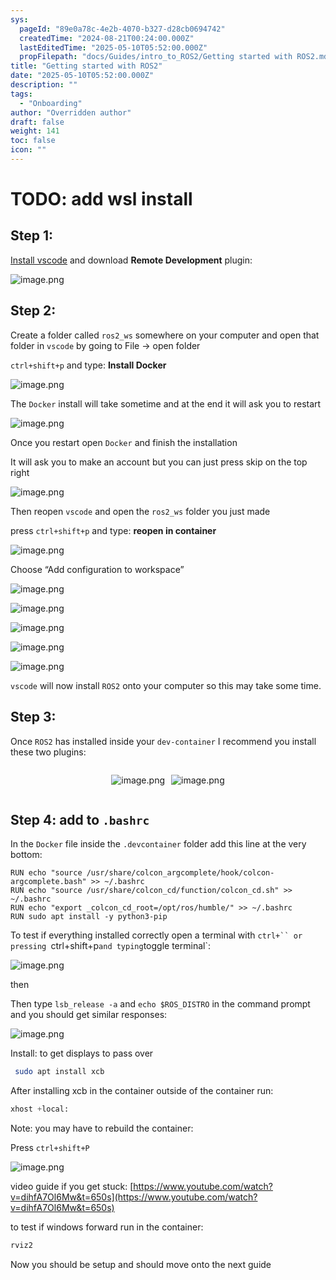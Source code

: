 ```yaml
---
sys:
  pageId: "89e0a78c-4e2b-4070-b327-d28cb0694742"
  createdTime: "2024-08-21T00:24:00.000Z"
  lastEditedTime: "2025-05-10T05:52:00.000Z"
  propFilepath: "docs/Guides/intro_to_ROS2/Getting started with ROS2.md"
title: "Getting started with ROS2"
date: "2025-05-10T05:52:00.000Z"
description: ""
tags:
  - "Onboarding"
author: "Overridden author"
draft: false
weight: 141
toc: false
icon: ""
---
```


# TODO: add wsl install

## Step 1:

[Install vscode](https://code.visualstudio.com/download) and download **Remote Development** plugin:

![image.png](https://prod-files-secure.s3.us-west-2.amazonaws.com/d518164a-d88e-44d1-a4ee-3adb3bd8bce0/efb52993-1881-4a40-b95e-6f020334f022/image.png?X-Amz-Algorithm=AWS4-HMAC-SHA256&X-Amz-Content-Sha256=UNSIGNED-PAYLOAD&X-Amz-Credential=ASIAZI2LB466ROKN4CQF%2F20250720%2Fus-west-2%2Fs3%2Faws4_request&X-Amz-Date=20250720T220831Z&X-Amz-Expires=3600&X-Amz-Security-Token=IQoJb3JpZ2luX2VjEKv%2F%2F%2F%2F%2F%2F%2F%2F%2F%2FwEaCXVzLXdlc3QtMiJHMEUCIQCi2jbOQDk2ClAQRifZBAUlBB0vvvJwWoUxxRgbxRk%2F%2BgIgC1IriuL1vfEXhhN%2B23JcdKewElcNdFWX5Jkijm%2BQ1SYqiAQIxP%2F%2F%2F%2F%2F%2F%2F%2F%2F%2FARAAGgw2Mzc0MjMxODM4MDUiDEADtiZSC8Zn1IBTySrcAxd8rFICM2Y2twlklI87OzbGvnNxkJ5d9gakQHkE6rLWB19kfYvFVeuJnvmt9Eylc%2BhO2c6ys4rN0UKp4gUsc50qIudYGxtglycMzo5jRplWVIghk%2FgWN0eyNqZtEFL5w7NsmE1NpFmBZaVd%2BYrlLUoYKyrFFEVYgv8pjyTdWjuzV%2F3cXnykJ4M93dcbv7UgQfNxXdL4D3ff3IzzNyVDaMVgDMbhL3zQIuTCSc%2BGCnxZQZ7YUGfFSvJnhzuKXkuVh%2F%2BbU%2BFwK2zGowoTaNP9IWghlaZzJfnG21vfH%2Bj5D10C4ZUGxS4tshH6VwN%2B%2FyTy6KZeghwZAJB9Kqd9DpOFpMIGq01qN2b3pEMV7A927pOBTUVNA8J%2BuPd5qEPkDlcrnxqhQLBj8tkCyfEjTyFwMrXpBvM53Ra6wb6W9vKvCsjvkNIi%2FqSY3ATWOG4DtBKsjvUqX%2F8UK0SpOa%2FDYqcoi3fJZ%2BX8XaDU1UsdfFMbdLzM90Mr7bNQOZqEJu8ao2SZe9E85UiaSQCJEe6NPdG2jJCtXyWyliSEm8q6OKnkD72izh4%2FL4sKksY%2BeJM4gWavZd96gJ%2FwrFrDU1HA1W0w67cDvPQvMzJtSlYcBG%2BwcYtiKLDNy4OAeCevebIiMJbz9MMGOqUByLfOIn5YAUrwljTVg9B8YO9i3M5rOxFQbE8UD5nrSFDuWqs73Q%2FUbfLqeGz35MhJy%2Fg0bl4ivcq%2FwUBgc2ymCjClTVRnYq0P%2FujCscbdryTucQgvQ7%2BhM%2Bk5Wd0WvBzRitFmZOsGjC2px37bnb0LI3qTyN7j12VUshuSR97OIo5XSwUJzwPaVFWJHssDvIZKtJU0nwdRMpM52KeCN%2FobYHkRVKSc&X-Amz-Signature=fd63e71b09b30afde6321c63563592874353e9e13cfcb25002a9248828f24ae5&X-Amz-SignedHeaders=host&x-amz-checksum-mode=ENABLED&x-id=GetObject)

## Step 2:

Create a folder called `ros2_ws` somewhere on your computer and open that folder in `vscode` by going to File → open folder 

`ctrl+shift+p` and type: **Install Docker**

![image.png](https://prod-files-secure.s3.us-west-2.amazonaws.com/d518164a-d88e-44d1-a4ee-3adb3bd8bce0/2269dc0e-1cd5-47ff-bceb-c04ad9b2eab0/image.png?X-Amz-Algorithm=AWS4-HMAC-SHA256&X-Amz-Content-Sha256=UNSIGNED-PAYLOAD&X-Amz-Credential=ASIAZI2LB466ROKN4CQF%2F20250720%2Fus-west-2%2Fs3%2Faws4_request&X-Amz-Date=20250720T220831Z&X-Amz-Expires=3600&X-Amz-Security-Token=IQoJb3JpZ2luX2VjEKv%2F%2F%2F%2F%2F%2F%2F%2F%2F%2FwEaCXVzLXdlc3QtMiJHMEUCIQCi2jbOQDk2ClAQRifZBAUlBB0vvvJwWoUxxRgbxRk%2F%2BgIgC1IriuL1vfEXhhN%2B23JcdKewElcNdFWX5Jkijm%2BQ1SYqiAQIxP%2F%2F%2F%2F%2F%2F%2F%2F%2F%2FARAAGgw2Mzc0MjMxODM4MDUiDEADtiZSC8Zn1IBTySrcAxd8rFICM2Y2twlklI87OzbGvnNxkJ5d9gakQHkE6rLWB19kfYvFVeuJnvmt9Eylc%2BhO2c6ys4rN0UKp4gUsc50qIudYGxtglycMzo5jRplWVIghk%2FgWN0eyNqZtEFL5w7NsmE1NpFmBZaVd%2BYrlLUoYKyrFFEVYgv8pjyTdWjuzV%2F3cXnykJ4M93dcbv7UgQfNxXdL4D3ff3IzzNyVDaMVgDMbhL3zQIuTCSc%2BGCnxZQZ7YUGfFSvJnhzuKXkuVh%2F%2BbU%2BFwK2zGowoTaNP9IWghlaZzJfnG21vfH%2Bj5D10C4ZUGxS4tshH6VwN%2B%2FyTy6KZeghwZAJB9Kqd9DpOFpMIGq01qN2b3pEMV7A927pOBTUVNA8J%2BuPd5qEPkDlcrnxqhQLBj8tkCyfEjTyFwMrXpBvM53Ra6wb6W9vKvCsjvkNIi%2FqSY3ATWOG4DtBKsjvUqX%2F8UK0SpOa%2FDYqcoi3fJZ%2BX8XaDU1UsdfFMbdLzM90Mr7bNQOZqEJu8ao2SZe9E85UiaSQCJEe6NPdG2jJCtXyWyliSEm8q6OKnkD72izh4%2FL4sKksY%2BeJM4gWavZd96gJ%2FwrFrDU1HA1W0w67cDvPQvMzJtSlYcBG%2BwcYtiKLDNy4OAeCevebIiMJbz9MMGOqUByLfOIn5YAUrwljTVg9B8YO9i3M5rOxFQbE8UD5nrSFDuWqs73Q%2FUbfLqeGz35MhJy%2Fg0bl4ivcq%2FwUBgc2ymCjClTVRnYq0P%2FujCscbdryTucQgvQ7%2BhM%2Bk5Wd0WvBzRitFmZOsGjC2px37bnb0LI3qTyN7j12VUshuSR97OIo5XSwUJzwPaVFWJHssDvIZKtJU0nwdRMpM52KeCN%2FobYHkRVKSc&X-Amz-Signature=9c2156ae219a2fa16d9d558598d3ccaa9c4e2553087cf96609fc4499fe1c5656&X-Amz-SignedHeaders=host&x-amz-checksum-mode=ENABLED&x-id=GetObject)

The `Docker` install will take sometime and at the end it will ask you to restart

![image.png](https://prod-files-secure.s3.us-west-2.amazonaws.com/d518164a-d88e-44d1-a4ee-3adb3bd8bce0/ed233f78-be33-4b1f-b89c-9c346c0e961e/image.png?X-Amz-Algorithm=AWS4-HMAC-SHA256&X-Amz-Content-Sha256=UNSIGNED-PAYLOAD&X-Amz-Credential=ASIAZI2LB466ROKN4CQF%2F20250720%2Fus-west-2%2Fs3%2Faws4_request&X-Amz-Date=20250720T220831Z&X-Amz-Expires=3600&X-Amz-Security-Token=IQoJb3JpZ2luX2VjEKv%2F%2F%2F%2F%2F%2F%2F%2F%2F%2FwEaCXVzLXdlc3QtMiJHMEUCIQCi2jbOQDk2ClAQRifZBAUlBB0vvvJwWoUxxRgbxRk%2F%2BgIgC1IriuL1vfEXhhN%2B23JcdKewElcNdFWX5Jkijm%2BQ1SYqiAQIxP%2F%2F%2F%2F%2F%2F%2F%2F%2F%2FARAAGgw2Mzc0MjMxODM4MDUiDEADtiZSC8Zn1IBTySrcAxd8rFICM2Y2twlklI87OzbGvnNxkJ5d9gakQHkE6rLWB19kfYvFVeuJnvmt9Eylc%2BhO2c6ys4rN0UKp4gUsc50qIudYGxtglycMzo5jRplWVIghk%2FgWN0eyNqZtEFL5w7NsmE1NpFmBZaVd%2BYrlLUoYKyrFFEVYgv8pjyTdWjuzV%2F3cXnykJ4M93dcbv7UgQfNxXdL4D3ff3IzzNyVDaMVgDMbhL3zQIuTCSc%2BGCnxZQZ7YUGfFSvJnhzuKXkuVh%2F%2BbU%2BFwK2zGowoTaNP9IWghlaZzJfnG21vfH%2Bj5D10C4ZUGxS4tshH6VwN%2B%2FyTy6KZeghwZAJB9Kqd9DpOFpMIGq01qN2b3pEMV7A927pOBTUVNA8J%2BuPd5qEPkDlcrnxqhQLBj8tkCyfEjTyFwMrXpBvM53Ra6wb6W9vKvCsjvkNIi%2FqSY3ATWOG4DtBKsjvUqX%2F8UK0SpOa%2FDYqcoi3fJZ%2BX8XaDU1UsdfFMbdLzM90Mr7bNQOZqEJu8ao2SZe9E85UiaSQCJEe6NPdG2jJCtXyWyliSEm8q6OKnkD72izh4%2FL4sKksY%2BeJM4gWavZd96gJ%2FwrFrDU1HA1W0w67cDvPQvMzJtSlYcBG%2BwcYtiKLDNy4OAeCevebIiMJbz9MMGOqUByLfOIn5YAUrwljTVg9B8YO9i3M5rOxFQbE8UD5nrSFDuWqs73Q%2FUbfLqeGz35MhJy%2Fg0bl4ivcq%2FwUBgc2ymCjClTVRnYq0P%2FujCscbdryTucQgvQ7%2BhM%2Bk5Wd0WvBzRitFmZOsGjC2px37bnb0LI3qTyN7j12VUshuSR97OIo5XSwUJzwPaVFWJHssDvIZKtJU0nwdRMpM52KeCN%2FobYHkRVKSc&X-Amz-Signature=b1b43f37f6137bd0d7c287bce8a39ddcc90a3d206b0ebf45a9f4d1efe9a2d9ab&X-Amz-SignedHeaders=host&x-amz-checksum-mode=ENABLED&x-id=GetObject)

Once you restart open `Docker` and finish the installation

It will ask you to make an account but you can just press skip on the top right

![image.png](https://prod-files-secure.s3.us-west-2.amazonaws.com/d518164a-d88e-44d1-a4ee-3adb3bd8bce0/21010ad9-1659-4fd9-9f59-9932a09b2a3d/image.png?X-Amz-Algorithm=AWS4-HMAC-SHA256&X-Amz-Content-Sha256=UNSIGNED-PAYLOAD&X-Amz-Credential=ASIAZI2LB466ROKN4CQF%2F20250720%2Fus-west-2%2Fs3%2Faws4_request&X-Amz-Date=20250720T220831Z&X-Amz-Expires=3600&X-Amz-Security-Token=IQoJb3JpZ2luX2VjEKv%2F%2F%2F%2F%2F%2F%2F%2F%2F%2FwEaCXVzLXdlc3QtMiJHMEUCIQCi2jbOQDk2ClAQRifZBAUlBB0vvvJwWoUxxRgbxRk%2F%2BgIgC1IriuL1vfEXhhN%2B23JcdKewElcNdFWX5Jkijm%2BQ1SYqiAQIxP%2F%2F%2F%2F%2F%2F%2F%2F%2F%2FARAAGgw2Mzc0MjMxODM4MDUiDEADtiZSC8Zn1IBTySrcAxd8rFICM2Y2twlklI87OzbGvnNxkJ5d9gakQHkE6rLWB19kfYvFVeuJnvmt9Eylc%2BhO2c6ys4rN0UKp4gUsc50qIudYGxtglycMzo5jRplWVIghk%2FgWN0eyNqZtEFL5w7NsmE1NpFmBZaVd%2BYrlLUoYKyrFFEVYgv8pjyTdWjuzV%2F3cXnykJ4M93dcbv7UgQfNxXdL4D3ff3IzzNyVDaMVgDMbhL3zQIuTCSc%2BGCnxZQZ7YUGfFSvJnhzuKXkuVh%2F%2BbU%2BFwK2zGowoTaNP9IWghlaZzJfnG21vfH%2Bj5D10C4ZUGxS4tshH6VwN%2B%2FyTy6KZeghwZAJB9Kqd9DpOFpMIGq01qN2b3pEMV7A927pOBTUVNA8J%2BuPd5qEPkDlcrnxqhQLBj8tkCyfEjTyFwMrXpBvM53Ra6wb6W9vKvCsjvkNIi%2FqSY3ATWOG4DtBKsjvUqX%2F8UK0SpOa%2FDYqcoi3fJZ%2BX8XaDU1UsdfFMbdLzM90Mr7bNQOZqEJu8ao2SZe9E85UiaSQCJEe6NPdG2jJCtXyWyliSEm8q6OKnkD72izh4%2FL4sKksY%2BeJM4gWavZd96gJ%2FwrFrDU1HA1W0w67cDvPQvMzJtSlYcBG%2BwcYtiKLDNy4OAeCevebIiMJbz9MMGOqUByLfOIn5YAUrwljTVg9B8YO9i3M5rOxFQbE8UD5nrSFDuWqs73Q%2FUbfLqeGz35MhJy%2Fg0bl4ivcq%2FwUBgc2ymCjClTVRnYq0P%2FujCscbdryTucQgvQ7%2BhM%2Bk5Wd0WvBzRitFmZOsGjC2px37bnb0LI3qTyN7j12VUshuSR97OIo5XSwUJzwPaVFWJHssDvIZKtJU0nwdRMpM52KeCN%2FobYHkRVKSc&X-Amz-Signature=1eea358628a1601047a388398f707cb5cff23fd66c7cf8abc6e42babee6f56fc&X-Amz-SignedHeaders=host&x-amz-checksum-mode=ENABLED&x-id=GetObject)

Then reopen `vscode` and open the `ros2_ws` folder you just made

press `ctrl+shift+p` and type: **reopen in container**

![image.png](https://prod-files-secure.s3.us-west-2.amazonaws.com/d518164a-d88e-44d1-a4ee-3adb3bd8bce0/4e93b8c2-41ad-488c-8095-c74205196118/image.png?X-Amz-Algorithm=AWS4-HMAC-SHA256&X-Amz-Content-Sha256=UNSIGNED-PAYLOAD&X-Amz-Credential=ASIAZI2LB466ROKN4CQF%2F20250720%2Fus-west-2%2Fs3%2Faws4_request&X-Amz-Date=20250720T220831Z&X-Amz-Expires=3600&X-Amz-Security-Token=IQoJb3JpZ2luX2VjEKv%2F%2F%2F%2F%2F%2F%2F%2F%2F%2FwEaCXVzLXdlc3QtMiJHMEUCIQCi2jbOQDk2ClAQRifZBAUlBB0vvvJwWoUxxRgbxRk%2F%2BgIgC1IriuL1vfEXhhN%2B23JcdKewElcNdFWX5Jkijm%2BQ1SYqiAQIxP%2F%2F%2F%2F%2F%2F%2F%2F%2F%2FARAAGgw2Mzc0MjMxODM4MDUiDEADtiZSC8Zn1IBTySrcAxd8rFICM2Y2twlklI87OzbGvnNxkJ5d9gakQHkE6rLWB19kfYvFVeuJnvmt9Eylc%2BhO2c6ys4rN0UKp4gUsc50qIudYGxtglycMzo5jRplWVIghk%2FgWN0eyNqZtEFL5w7NsmE1NpFmBZaVd%2BYrlLUoYKyrFFEVYgv8pjyTdWjuzV%2F3cXnykJ4M93dcbv7UgQfNxXdL4D3ff3IzzNyVDaMVgDMbhL3zQIuTCSc%2BGCnxZQZ7YUGfFSvJnhzuKXkuVh%2F%2BbU%2BFwK2zGowoTaNP9IWghlaZzJfnG21vfH%2Bj5D10C4ZUGxS4tshH6VwN%2B%2FyTy6KZeghwZAJB9Kqd9DpOFpMIGq01qN2b3pEMV7A927pOBTUVNA8J%2BuPd5qEPkDlcrnxqhQLBj8tkCyfEjTyFwMrXpBvM53Ra6wb6W9vKvCsjvkNIi%2FqSY3ATWOG4DtBKsjvUqX%2F8UK0SpOa%2FDYqcoi3fJZ%2BX8XaDU1UsdfFMbdLzM90Mr7bNQOZqEJu8ao2SZe9E85UiaSQCJEe6NPdG2jJCtXyWyliSEm8q6OKnkD72izh4%2FL4sKksY%2BeJM4gWavZd96gJ%2FwrFrDU1HA1W0w67cDvPQvMzJtSlYcBG%2BwcYtiKLDNy4OAeCevebIiMJbz9MMGOqUByLfOIn5YAUrwljTVg9B8YO9i3M5rOxFQbE8UD5nrSFDuWqs73Q%2FUbfLqeGz35MhJy%2Fg0bl4ivcq%2FwUBgc2ymCjClTVRnYq0P%2FujCscbdryTucQgvQ7%2BhM%2Bk5Wd0WvBzRitFmZOsGjC2px37bnb0LI3qTyN7j12VUshuSR97OIo5XSwUJzwPaVFWJHssDvIZKtJU0nwdRMpM52KeCN%2FobYHkRVKSc&X-Amz-Signature=608f5e62eb968695fc55f795cb5e26dabb3a0eec21672882d8cf120eabd38fbc&X-Amz-SignedHeaders=host&x-amz-checksum-mode=ENABLED&x-id=GetObject)

Choose “Add configuration to workspace”

![image.png](https://prod-files-secure.s3.us-west-2.amazonaws.com/d518164a-d88e-44d1-a4ee-3adb3bd8bce0/9560b282-5060-4989-ba37-97e7b2c22476/image.png?X-Amz-Algorithm=AWS4-HMAC-SHA256&X-Amz-Content-Sha256=UNSIGNED-PAYLOAD&X-Amz-Credential=ASIAZI2LB466ROKN4CQF%2F20250720%2Fus-west-2%2Fs3%2Faws4_request&X-Amz-Date=20250720T220831Z&X-Amz-Expires=3600&X-Amz-Security-Token=IQoJb3JpZ2luX2VjEKv%2F%2F%2F%2F%2F%2F%2F%2F%2F%2FwEaCXVzLXdlc3QtMiJHMEUCIQCi2jbOQDk2ClAQRifZBAUlBB0vvvJwWoUxxRgbxRk%2F%2BgIgC1IriuL1vfEXhhN%2B23JcdKewElcNdFWX5Jkijm%2BQ1SYqiAQIxP%2F%2F%2F%2F%2F%2F%2F%2F%2F%2FARAAGgw2Mzc0MjMxODM4MDUiDEADtiZSC8Zn1IBTySrcAxd8rFICM2Y2twlklI87OzbGvnNxkJ5d9gakQHkE6rLWB19kfYvFVeuJnvmt9Eylc%2BhO2c6ys4rN0UKp4gUsc50qIudYGxtglycMzo5jRplWVIghk%2FgWN0eyNqZtEFL5w7NsmE1NpFmBZaVd%2BYrlLUoYKyrFFEVYgv8pjyTdWjuzV%2F3cXnykJ4M93dcbv7UgQfNxXdL4D3ff3IzzNyVDaMVgDMbhL3zQIuTCSc%2BGCnxZQZ7YUGfFSvJnhzuKXkuVh%2F%2BbU%2BFwK2zGowoTaNP9IWghlaZzJfnG21vfH%2Bj5D10C4ZUGxS4tshH6VwN%2B%2FyTy6KZeghwZAJB9Kqd9DpOFpMIGq01qN2b3pEMV7A927pOBTUVNA8J%2BuPd5qEPkDlcrnxqhQLBj8tkCyfEjTyFwMrXpBvM53Ra6wb6W9vKvCsjvkNIi%2FqSY3ATWOG4DtBKsjvUqX%2F8UK0SpOa%2FDYqcoi3fJZ%2BX8XaDU1UsdfFMbdLzM90Mr7bNQOZqEJu8ao2SZe9E85UiaSQCJEe6NPdG2jJCtXyWyliSEm8q6OKnkD72izh4%2FL4sKksY%2BeJM4gWavZd96gJ%2FwrFrDU1HA1W0w67cDvPQvMzJtSlYcBG%2BwcYtiKLDNy4OAeCevebIiMJbz9MMGOqUByLfOIn5YAUrwljTVg9B8YO9i3M5rOxFQbE8UD5nrSFDuWqs73Q%2FUbfLqeGz35MhJy%2Fg0bl4ivcq%2FwUBgc2ymCjClTVRnYq0P%2FujCscbdryTucQgvQ7%2BhM%2Bk5Wd0WvBzRitFmZOsGjC2px37bnb0LI3qTyN7j12VUshuSR97OIo5XSwUJzwPaVFWJHssDvIZKtJU0nwdRMpM52KeCN%2FobYHkRVKSc&X-Amz-Signature=4e513994986ac410bb7615739128b589a998c7ac8f026f8067a682fa9f3e92d3&X-Amz-SignedHeaders=host&x-amz-checksum-mode=ENABLED&x-id=GetObject)

![image.png](https://prod-files-secure.s3.us-west-2.amazonaws.com/d518164a-d88e-44d1-a4ee-3adb3bd8bce0/2ee63f81-886b-48e8-a553-dc6e5eac99e4/image.png?X-Amz-Algorithm=AWS4-HMAC-SHA256&X-Amz-Content-Sha256=UNSIGNED-PAYLOAD&X-Amz-Credential=ASIAZI2LB466ROKN4CQF%2F20250720%2Fus-west-2%2Fs3%2Faws4_request&X-Amz-Date=20250720T220831Z&X-Amz-Expires=3600&X-Amz-Security-Token=IQoJb3JpZ2luX2VjEKv%2F%2F%2F%2F%2F%2F%2F%2F%2F%2FwEaCXVzLXdlc3QtMiJHMEUCIQCi2jbOQDk2ClAQRifZBAUlBB0vvvJwWoUxxRgbxRk%2F%2BgIgC1IriuL1vfEXhhN%2B23JcdKewElcNdFWX5Jkijm%2BQ1SYqiAQIxP%2F%2F%2F%2F%2F%2F%2F%2F%2F%2FARAAGgw2Mzc0MjMxODM4MDUiDEADtiZSC8Zn1IBTySrcAxd8rFICM2Y2twlklI87OzbGvnNxkJ5d9gakQHkE6rLWB19kfYvFVeuJnvmt9Eylc%2BhO2c6ys4rN0UKp4gUsc50qIudYGxtglycMzo5jRplWVIghk%2FgWN0eyNqZtEFL5w7NsmE1NpFmBZaVd%2BYrlLUoYKyrFFEVYgv8pjyTdWjuzV%2F3cXnykJ4M93dcbv7UgQfNxXdL4D3ff3IzzNyVDaMVgDMbhL3zQIuTCSc%2BGCnxZQZ7YUGfFSvJnhzuKXkuVh%2F%2BbU%2BFwK2zGowoTaNP9IWghlaZzJfnG21vfH%2Bj5D10C4ZUGxS4tshH6VwN%2B%2FyTy6KZeghwZAJB9Kqd9DpOFpMIGq01qN2b3pEMV7A927pOBTUVNA8J%2BuPd5qEPkDlcrnxqhQLBj8tkCyfEjTyFwMrXpBvM53Ra6wb6W9vKvCsjvkNIi%2FqSY3ATWOG4DtBKsjvUqX%2F8UK0SpOa%2FDYqcoi3fJZ%2BX8XaDU1UsdfFMbdLzM90Mr7bNQOZqEJu8ao2SZe9E85UiaSQCJEe6NPdG2jJCtXyWyliSEm8q6OKnkD72izh4%2FL4sKksY%2BeJM4gWavZd96gJ%2FwrFrDU1HA1W0w67cDvPQvMzJtSlYcBG%2BwcYtiKLDNy4OAeCevebIiMJbz9MMGOqUByLfOIn5YAUrwljTVg9B8YO9i3M5rOxFQbE8UD5nrSFDuWqs73Q%2FUbfLqeGz35MhJy%2Fg0bl4ivcq%2FwUBgc2ymCjClTVRnYq0P%2FujCscbdryTucQgvQ7%2BhM%2Bk5Wd0WvBzRitFmZOsGjC2px37bnb0LI3qTyN7j12VUshuSR97OIo5XSwUJzwPaVFWJHssDvIZKtJU0nwdRMpM52KeCN%2FobYHkRVKSc&X-Amz-Signature=b78d3368df1e564829554a38498245ee08d16d521f080da20d183e432a5176e2&X-Amz-SignedHeaders=host&x-amz-checksum-mode=ENABLED&x-id=GetObject)

![image.png](https://prod-files-secure.s3.us-west-2.amazonaws.com/d518164a-d88e-44d1-a4ee-3adb3bd8bce0/ae1580b2-b048-407e-aed9-b584224a7a04/image.png?X-Amz-Algorithm=AWS4-HMAC-SHA256&X-Amz-Content-Sha256=UNSIGNED-PAYLOAD&X-Amz-Credential=ASIAZI2LB466ROKN4CQF%2F20250720%2Fus-west-2%2Fs3%2Faws4_request&X-Amz-Date=20250720T220831Z&X-Amz-Expires=3600&X-Amz-Security-Token=IQoJb3JpZ2luX2VjEKv%2F%2F%2F%2F%2F%2F%2F%2F%2F%2FwEaCXVzLXdlc3QtMiJHMEUCIQCi2jbOQDk2ClAQRifZBAUlBB0vvvJwWoUxxRgbxRk%2F%2BgIgC1IriuL1vfEXhhN%2B23JcdKewElcNdFWX5Jkijm%2BQ1SYqiAQIxP%2F%2F%2F%2F%2F%2F%2F%2F%2F%2FARAAGgw2Mzc0MjMxODM4MDUiDEADtiZSC8Zn1IBTySrcAxd8rFICM2Y2twlklI87OzbGvnNxkJ5d9gakQHkE6rLWB19kfYvFVeuJnvmt9Eylc%2BhO2c6ys4rN0UKp4gUsc50qIudYGxtglycMzo5jRplWVIghk%2FgWN0eyNqZtEFL5w7NsmE1NpFmBZaVd%2BYrlLUoYKyrFFEVYgv8pjyTdWjuzV%2F3cXnykJ4M93dcbv7UgQfNxXdL4D3ff3IzzNyVDaMVgDMbhL3zQIuTCSc%2BGCnxZQZ7YUGfFSvJnhzuKXkuVh%2F%2BbU%2BFwK2zGowoTaNP9IWghlaZzJfnG21vfH%2Bj5D10C4ZUGxS4tshH6VwN%2B%2FyTy6KZeghwZAJB9Kqd9DpOFpMIGq01qN2b3pEMV7A927pOBTUVNA8J%2BuPd5qEPkDlcrnxqhQLBj8tkCyfEjTyFwMrXpBvM53Ra6wb6W9vKvCsjvkNIi%2FqSY3ATWOG4DtBKsjvUqX%2F8UK0SpOa%2FDYqcoi3fJZ%2BX8XaDU1UsdfFMbdLzM90Mr7bNQOZqEJu8ao2SZe9E85UiaSQCJEe6NPdG2jJCtXyWyliSEm8q6OKnkD72izh4%2FL4sKksY%2BeJM4gWavZd96gJ%2FwrFrDU1HA1W0w67cDvPQvMzJtSlYcBG%2BwcYtiKLDNy4OAeCevebIiMJbz9MMGOqUByLfOIn5YAUrwljTVg9B8YO9i3M5rOxFQbE8UD5nrSFDuWqs73Q%2FUbfLqeGz35MhJy%2Fg0bl4ivcq%2FwUBgc2ymCjClTVRnYq0P%2FujCscbdryTucQgvQ7%2BhM%2Bk5Wd0WvBzRitFmZOsGjC2px37bnb0LI3qTyN7j12VUshuSR97OIo5XSwUJzwPaVFWJHssDvIZKtJU0nwdRMpM52KeCN%2FobYHkRVKSc&X-Amz-Signature=b2fd8bfd4810eaaeefaceda10530ebbd7da18146b257d5dbe3203b455387e5d1&X-Amz-SignedHeaders=host&x-amz-checksum-mode=ENABLED&x-id=GetObject)

![image.png](https://prod-files-secure.s3.us-west-2.amazonaws.com/d518164a-d88e-44d1-a4ee-3adb3bd8bce0/53255b28-f75e-430f-b9e3-c0ac8577e42b/image.png?X-Amz-Algorithm=AWS4-HMAC-SHA256&X-Amz-Content-Sha256=UNSIGNED-PAYLOAD&X-Amz-Credential=ASIAZI2LB466ROKN4CQF%2F20250720%2Fus-west-2%2Fs3%2Faws4_request&X-Amz-Date=20250720T220831Z&X-Amz-Expires=3600&X-Amz-Security-Token=IQoJb3JpZ2luX2VjEKv%2F%2F%2F%2F%2F%2F%2F%2F%2F%2FwEaCXVzLXdlc3QtMiJHMEUCIQCi2jbOQDk2ClAQRifZBAUlBB0vvvJwWoUxxRgbxRk%2F%2BgIgC1IriuL1vfEXhhN%2B23JcdKewElcNdFWX5Jkijm%2BQ1SYqiAQIxP%2F%2F%2F%2F%2F%2F%2F%2F%2F%2FARAAGgw2Mzc0MjMxODM4MDUiDEADtiZSC8Zn1IBTySrcAxd8rFICM2Y2twlklI87OzbGvnNxkJ5d9gakQHkE6rLWB19kfYvFVeuJnvmt9Eylc%2BhO2c6ys4rN0UKp4gUsc50qIudYGxtglycMzo5jRplWVIghk%2FgWN0eyNqZtEFL5w7NsmE1NpFmBZaVd%2BYrlLUoYKyrFFEVYgv8pjyTdWjuzV%2F3cXnykJ4M93dcbv7UgQfNxXdL4D3ff3IzzNyVDaMVgDMbhL3zQIuTCSc%2BGCnxZQZ7YUGfFSvJnhzuKXkuVh%2F%2BbU%2BFwK2zGowoTaNP9IWghlaZzJfnG21vfH%2Bj5D10C4ZUGxS4tshH6VwN%2B%2FyTy6KZeghwZAJB9Kqd9DpOFpMIGq01qN2b3pEMV7A927pOBTUVNA8J%2BuPd5qEPkDlcrnxqhQLBj8tkCyfEjTyFwMrXpBvM53Ra6wb6W9vKvCsjvkNIi%2FqSY3ATWOG4DtBKsjvUqX%2F8UK0SpOa%2FDYqcoi3fJZ%2BX8XaDU1UsdfFMbdLzM90Mr7bNQOZqEJu8ao2SZe9E85UiaSQCJEe6NPdG2jJCtXyWyliSEm8q6OKnkD72izh4%2FL4sKksY%2BeJM4gWavZd96gJ%2FwrFrDU1HA1W0w67cDvPQvMzJtSlYcBG%2BwcYtiKLDNy4OAeCevebIiMJbz9MMGOqUByLfOIn5YAUrwljTVg9B8YO9i3M5rOxFQbE8UD5nrSFDuWqs73Q%2FUbfLqeGz35MhJy%2Fg0bl4ivcq%2FwUBgc2ymCjClTVRnYq0P%2FujCscbdryTucQgvQ7%2BhM%2Bk5Wd0WvBzRitFmZOsGjC2px37bnb0LI3qTyN7j12VUshuSR97OIo5XSwUJzwPaVFWJHssDvIZKtJU0nwdRMpM52KeCN%2FobYHkRVKSc&X-Amz-Signature=74aae8bdfa482f53ce6c2afedaa156b53d2f01b28363080ebdab9283fb16b300&X-Amz-SignedHeaders=host&x-amz-checksum-mode=ENABLED&x-id=GetObject)

![image.png](https://prod-files-secure.s3.us-west-2.amazonaws.com/d518164a-d88e-44d1-a4ee-3adb3bd8bce0/7c562767-5af9-4ffb-97d1-327bcdf4ee00/image.png?X-Amz-Algorithm=AWS4-HMAC-SHA256&X-Amz-Content-Sha256=UNSIGNED-PAYLOAD&X-Amz-Credential=ASIAZI2LB466ROKN4CQF%2F20250720%2Fus-west-2%2Fs3%2Faws4_request&X-Amz-Date=20250720T220831Z&X-Amz-Expires=3600&X-Amz-Security-Token=IQoJb3JpZ2luX2VjEKv%2F%2F%2F%2F%2F%2F%2F%2F%2F%2FwEaCXVzLXdlc3QtMiJHMEUCIQCi2jbOQDk2ClAQRifZBAUlBB0vvvJwWoUxxRgbxRk%2F%2BgIgC1IriuL1vfEXhhN%2B23JcdKewElcNdFWX5Jkijm%2BQ1SYqiAQIxP%2F%2F%2F%2F%2F%2F%2F%2F%2F%2FARAAGgw2Mzc0MjMxODM4MDUiDEADtiZSC8Zn1IBTySrcAxd8rFICM2Y2twlklI87OzbGvnNxkJ5d9gakQHkE6rLWB19kfYvFVeuJnvmt9Eylc%2BhO2c6ys4rN0UKp4gUsc50qIudYGxtglycMzo5jRplWVIghk%2FgWN0eyNqZtEFL5w7NsmE1NpFmBZaVd%2BYrlLUoYKyrFFEVYgv8pjyTdWjuzV%2F3cXnykJ4M93dcbv7UgQfNxXdL4D3ff3IzzNyVDaMVgDMbhL3zQIuTCSc%2BGCnxZQZ7YUGfFSvJnhzuKXkuVh%2F%2BbU%2BFwK2zGowoTaNP9IWghlaZzJfnG21vfH%2Bj5D10C4ZUGxS4tshH6VwN%2B%2FyTy6KZeghwZAJB9Kqd9DpOFpMIGq01qN2b3pEMV7A927pOBTUVNA8J%2BuPd5qEPkDlcrnxqhQLBj8tkCyfEjTyFwMrXpBvM53Ra6wb6W9vKvCsjvkNIi%2FqSY3ATWOG4DtBKsjvUqX%2F8UK0SpOa%2FDYqcoi3fJZ%2BX8XaDU1UsdfFMbdLzM90Mr7bNQOZqEJu8ao2SZe9E85UiaSQCJEe6NPdG2jJCtXyWyliSEm8q6OKnkD72izh4%2FL4sKksY%2BeJM4gWavZd96gJ%2FwrFrDU1HA1W0w67cDvPQvMzJtSlYcBG%2BwcYtiKLDNy4OAeCevebIiMJbz9MMGOqUByLfOIn5YAUrwljTVg9B8YO9i3M5rOxFQbE8UD5nrSFDuWqs73Q%2FUbfLqeGz35MhJy%2Fg0bl4ivcq%2FwUBgc2ymCjClTVRnYq0P%2FujCscbdryTucQgvQ7%2BhM%2Bk5Wd0WvBzRitFmZOsGjC2px37bnb0LI3qTyN7j12VUshuSR97OIo5XSwUJzwPaVFWJHssDvIZKtJU0nwdRMpM52KeCN%2FobYHkRVKSc&X-Amz-Signature=cdc8d3c93af2caefb7e8a953b7fe2572eeecd11b35bd8bedae325557c2a4089f&X-Amz-SignedHeaders=host&x-amz-checksum-mode=ENABLED&x-id=GetObject)

`vscode` will now install `ROS2` onto your computer so this may take some time.

## Step 3:

Once `ROS2` has installed inside your `dev-container` I recommend you install these two plugins:

<div style="display: flex;flex-direction: row; column-gap:10px; max-width: 630px;justify-content: center;">
<div>

![image.png](https://prod-files-secure.s3.us-west-2.amazonaws.com/d518164a-d88e-44d1-a4ee-3adb3bd8bce0/3fc3d550-5a54-4ba1-ba6b-faa01cdb7369/image.png?X-Amz-Algorithm=AWS4-HMAC-SHA256&X-Amz-Content-Sha256=UNSIGNED-PAYLOAD&X-Amz-Credential=ASIAZI2LB46657JCOEIP%2F20250720%2Fus-west-2%2Fs3%2Faws4_request&X-Amz-Date=20250720T220834Z&X-Amz-Expires=3600&X-Amz-Security-Token=IQoJb3JpZ2luX2VjEKv%2F%2F%2F%2F%2F%2F%2F%2F%2F%2FwEaCXVzLXdlc3QtMiJFMEMCIC1MnMCGrW6LLSWlBkDkZTiTRFH23oPric6li37MnB9oAh8djJ4UIay2OlWBVSkqIGvsqepI9j%2BzqXGCz%2Bcb2lFCKogECMT%2F%2F%2F%2F%2F%2F%2F%2F%2F%2FwEQABoMNjM3NDIzMTgzODA1IgzhbgCdpiCMBKe%2FOysq3APZng6f8DCCXu%2FSbN6CONI1pxiZbR%2BOY1BFTdWaNcjcbYFAayL6Zis7xUfWf8FjKoASOQnm1NyEm1EQ9Ls9EOBVm4cr2CPxCo6GDsdKsEpJodr2lRT7sDIeSuVkjTk60R0dwoIxFIqiHm7yYygJ53rhTE6hcNVUPha13yXTvqFZxM0x5MxL10VUZgPa6V2SGQz6n2NueBTeR3kuo69W20P1rUhVi31OV2LnFM3xfbrcUUwNdPKjNCyK%2FioS9pqsMhqMyxXJgP4J1wjUY6PHzc5kIA8j2n7vMWTH%2Fd2hhJY9dMPgh3GxkNwOLmEzcHuNc5DmNAtVFPICXtC%2BwuBsfel6amdKB%2FtPbMAJD5U%2Boa8GVKuRknHm9IOrvCXxApBnrEumNftVm%2BIx%2B%2BkrPQno%2BveosWQCfOw9V%2BreI4%2BMvs4FG7rqXIXDUoa20t28Mib8dccP9uGePlYq6x4NR6LdLLYuuo0kNbagFe8jJ0avhhAIVe%2FoG8JhlP9wZXXUySlr%2BJhnYP%2FdOVL1814CFTpWOJ68eMotwrZ%2BJgf%2BuKrR4n2%2F6On4%2FuZ8cPBBe3GeXaDt4oto8WQEkTymE0%2FTpls4rW0ma0BK2QiSV%2FeLSUqG1PZqJyxbQIusiXXHhgDhJjDy%2BPTDBjqnAao8iK40lMqGKoRS7zgBBbZqfXrkpwZ8DyX5cvbgozkanc1%2B1pGkxhn4snj9ampfYA5sw78GbQiX83M4%2FYpYWudxD28ygpWKxiqeq28T7YYX34jx33P0GD5DVb0JWsJlEY8g70Sn1hFDOR12ogeXxwRAjBh2fno56yhQTpyYL7UvpTcz0EkQt3aPrUUma3sE4jefNP38j8QWhs8f%2Fgj4SFID3sfAezv0&X-Amz-Signature=0613e27c9ada7a3aaf639346a629b40c05822e4e1ed03a823d0a607e27760708&X-Amz-SignedHeaders=host&x-amz-checksum-mode=ENABLED&x-id=GetObject)

</div>
<div>

![image.png](https://prod-files-secure.s3.us-west-2.amazonaws.com/d518164a-d88e-44d1-a4ee-3adb3bd8bce0/d994cc66-13c2-4093-a5a3-f84cf4601a82/image.png?X-Amz-Algorithm=AWS4-HMAC-SHA256&X-Amz-Content-Sha256=UNSIGNED-PAYLOAD&X-Amz-Credential=ASIAZI2LB4666RRSZP4O%2F20250720%2Fus-west-2%2Fs3%2Faws4_request&X-Amz-Date=20250720T220835Z&X-Amz-Expires=3600&X-Amz-Security-Token=IQoJb3JpZ2luX2VjEKv%2F%2F%2F%2F%2F%2F%2F%2F%2F%2FwEaCXVzLXdlc3QtMiJHMEUCIQCYmp%2BtG6x8fYPsYulCD1j3WQwPJ3jyhysJCFMAEZ%2FLPwIgKSczQQAn%2BLa3%2Fj2NgEuX7mFrdaU6W1FP2vvADW6Sod0qiAQIxP%2F%2F%2F%2F%2F%2F%2F%2F%2F%2FARAAGgw2Mzc0MjMxODM4MDUiDFKOckTOvNVDuj%2BBzyrcA2plk5fue%2BEX%2B2%2FtLVJYfRA3Ow%2F1WsymQJoCpEZXIZY8iP%2F6Z4qpN5CymodMPsbHlT9RisAV894ezgzfZzeCMogjtP7Cc9tM4HWS7OgjK8ftCaMiJ%2FxRMBTsTXvtZ5JUrQfSJzXgmWaDllybLYZRabD8Wz30Dx7fP%2BUSqo6yjlUcwXhgNtzZgBo8jAtndhs5l2e1IT9s1UjgjFjLjYRIb9Ia9EtgQrw7SeZQFn%2FxXLIXIi3aj96MLjlkAAO3QEGU%2FH4ZhOazvvpT7wuqodnsNtvdKnxNyTueE%2BEaEErCgtnV%2FR5IOrrnCwtH2XV%2BZtBie5VtoETusLTtuEfbCQvWcgna8lK03o71JbUUgOmytKH%2FT8%2BCm3E2EYD78N62X4QHdjX80TOpjc5PZTzIdnXde1WW5icg7KF6W%2FAYfoXoD%2BgOEavjoBt5I4yjAU56KCFcFEStUabZGyaWmdxdlEGYmtzxu7OC4qF6vsqzzcu9dFBVCZJOamy7VtoaYLG4JBqGOBqdrsBdVsDZh7eIZtMstiGka5l9Rn9JnOC2vWkBkCFnz8%2BCWR21ohW6EOdg0y5fauselR7OdwlWth94hfEghdU5bQC3kyN35sHW5mLCSa0sa8QncdIlYmBfvrRXMMX49MMGOqUBPxeRPwG8bM8pO8pVQaOl1W54pk9sglIqAzVO5bepiayhiAhhzcZG72GN5nUW5cA%2FiZA5C2KDJUelXmHPJRnljEuwxu9DNvGSKWM5H1KiV4XGBFyfs1Y976JG1XdbKICCFVdrNBetcRpHClzJfH38KioctzQfA0dnMKQxpPEpNseMsozBQWsbEd%2BDBBTfy%2FZ%2BuEPZokEL8ZjkzU3V2g2Lpx4f0lRV&X-Amz-Signature=ab5047ac001c27457a2741dce54f4e19fa8ac217480f0e624a6fe0aa0d8bc510&X-Amz-SignedHeaders=host&x-amz-checksum-mode=ENABLED&x-id=GetObject)

</div>
</div>

## Step 4: add to `.bashrc`

In the `Docker` file inside the `.devcontainer` folder add this line at the very bottom: 

```docker
RUN echo "source /usr/share/colcon_argcomplete/hook/colcon-argcomplete.bash" >> ~/.bashrc
RUN echo "source /usr/share/colcon_cd/function/colcon_cd.sh" >> ~/.bashrc
RUN echo "export _colcon_cd_root=/opt/ros/humble/" >> ~/.bashrc
RUN sudo apt install -y python3-pip 
```

To test if everything installed correctly open a terminal with `ctrl+`` or pressing `ctrl+shift+p` and typing `toggle terminal`:

![image.png](https://prod-files-secure.s3.us-west-2.amazonaws.com/d518164a-d88e-44d1-a4ee-3adb3bd8bce0/6a4943d8-b04e-4c02-9a58-775f3384d1a5/image.png?X-Amz-Algorithm=AWS4-HMAC-SHA256&X-Amz-Content-Sha256=UNSIGNED-PAYLOAD&X-Amz-Credential=ASIAZI2LB466ROKN4CQF%2F20250720%2Fus-west-2%2Fs3%2Faws4_request&X-Amz-Date=20250720T220832Z&X-Amz-Expires=3600&X-Amz-Security-Token=IQoJb3JpZ2luX2VjEKv%2F%2F%2F%2F%2F%2F%2F%2F%2F%2FwEaCXVzLXdlc3QtMiJHMEUCIQCi2jbOQDk2ClAQRifZBAUlBB0vvvJwWoUxxRgbxRk%2F%2BgIgC1IriuL1vfEXhhN%2B23JcdKewElcNdFWX5Jkijm%2BQ1SYqiAQIxP%2F%2F%2F%2F%2F%2F%2F%2F%2F%2FARAAGgw2Mzc0MjMxODM4MDUiDEADtiZSC8Zn1IBTySrcAxd8rFICM2Y2twlklI87OzbGvnNxkJ5d9gakQHkE6rLWB19kfYvFVeuJnvmt9Eylc%2BhO2c6ys4rN0UKp4gUsc50qIudYGxtglycMzo5jRplWVIghk%2FgWN0eyNqZtEFL5w7NsmE1NpFmBZaVd%2BYrlLUoYKyrFFEVYgv8pjyTdWjuzV%2F3cXnykJ4M93dcbv7UgQfNxXdL4D3ff3IzzNyVDaMVgDMbhL3zQIuTCSc%2BGCnxZQZ7YUGfFSvJnhzuKXkuVh%2F%2BbU%2BFwK2zGowoTaNP9IWghlaZzJfnG21vfH%2Bj5D10C4ZUGxS4tshH6VwN%2B%2FyTy6KZeghwZAJB9Kqd9DpOFpMIGq01qN2b3pEMV7A927pOBTUVNA8J%2BuPd5qEPkDlcrnxqhQLBj8tkCyfEjTyFwMrXpBvM53Ra6wb6W9vKvCsjvkNIi%2FqSY3ATWOG4DtBKsjvUqX%2F8UK0SpOa%2FDYqcoi3fJZ%2BX8XaDU1UsdfFMbdLzM90Mr7bNQOZqEJu8ao2SZe9E85UiaSQCJEe6NPdG2jJCtXyWyliSEm8q6OKnkD72izh4%2FL4sKksY%2BeJM4gWavZd96gJ%2FwrFrDU1HA1W0w67cDvPQvMzJtSlYcBG%2BwcYtiKLDNy4OAeCevebIiMJbz9MMGOqUByLfOIn5YAUrwljTVg9B8YO9i3M5rOxFQbE8UD5nrSFDuWqs73Q%2FUbfLqeGz35MhJy%2Fg0bl4ivcq%2FwUBgc2ymCjClTVRnYq0P%2FujCscbdryTucQgvQ7%2BhM%2Bk5Wd0WvBzRitFmZOsGjC2px37bnb0LI3qTyN7j12VUshuSR97OIo5XSwUJzwPaVFWJHssDvIZKtJU0nwdRMpM52KeCN%2FobYHkRVKSc&X-Amz-Signature=69119737d459039e0eba290ed026ed123fc8476a6453342a1cc3b6ed39453073&X-Amz-SignedHeaders=host&x-amz-checksum-mode=ENABLED&x-id=GetObject)

then 

Then type `lsb_release -a` and `echo $ROS_DISTRO` in the command prompt and you should get similar responses:

![image.png](https://prod-files-secure.s3.us-west-2.amazonaws.com/d518164a-d88e-44d1-a4ee-3adb3bd8bce0/3e635dec-a805-4e85-8b9e-d000e5b71a4e/image.png?X-Amz-Algorithm=AWS4-HMAC-SHA256&X-Amz-Content-Sha256=UNSIGNED-PAYLOAD&X-Amz-Credential=ASIAZI2LB466ROKN4CQF%2F20250720%2Fus-west-2%2Fs3%2Faws4_request&X-Amz-Date=20250720T220832Z&X-Amz-Expires=3600&X-Amz-Security-Token=IQoJb3JpZ2luX2VjEKv%2F%2F%2F%2F%2F%2F%2F%2F%2F%2FwEaCXVzLXdlc3QtMiJHMEUCIQCi2jbOQDk2ClAQRifZBAUlBB0vvvJwWoUxxRgbxRk%2F%2BgIgC1IriuL1vfEXhhN%2B23JcdKewElcNdFWX5Jkijm%2BQ1SYqiAQIxP%2F%2F%2F%2F%2F%2F%2F%2F%2F%2FARAAGgw2Mzc0MjMxODM4MDUiDEADtiZSC8Zn1IBTySrcAxd8rFICM2Y2twlklI87OzbGvnNxkJ5d9gakQHkE6rLWB19kfYvFVeuJnvmt9Eylc%2BhO2c6ys4rN0UKp4gUsc50qIudYGxtglycMzo5jRplWVIghk%2FgWN0eyNqZtEFL5w7NsmE1NpFmBZaVd%2BYrlLUoYKyrFFEVYgv8pjyTdWjuzV%2F3cXnykJ4M93dcbv7UgQfNxXdL4D3ff3IzzNyVDaMVgDMbhL3zQIuTCSc%2BGCnxZQZ7YUGfFSvJnhzuKXkuVh%2F%2BbU%2BFwK2zGowoTaNP9IWghlaZzJfnG21vfH%2Bj5D10C4ZUGxS4tshH6VwN%2B%2FyTy6KZeghwZAJB9Kqd9DpOFpMIGq01qN2b3pEMV7A927pOBTUVNA8J%2BuPd5qEPkDlcrnxqhQLBj8tkCyfEjTyFwMrXpBvM53Ra6wb6W9vKvCsjvkNIi%2FqSY3ATWOG4DtBKsjvUqX%2F8UK0SpOa%2FDYqcoi3fJZ%2BX8XaDU1UsdfFMbdLzM90Mr7bNQOZqEJu8ao2SZe9E85UiaSQCJEe6NPdG2jJCtXyWyliSEm8q6OKnkD72izh4%2FL4sKksY%2BeJM4gWavZd96gJ%2FwrFrDU1HA1W0w67cDvPQvMzJtSlYcBG%2BwcYtiKLDNy4OAeCevebIiMJbz9MMGOqUByLfOIn5YAUrwljTVg9B8YO9i3M5rOxFQbE8UD5nrSFDuWqs73Q%2FUbfLqeGz35MhJy%2Fg0bl4ivcq%2FwUBgc2ymCjClTVRnYq0P%2FujCscbdryTucQgvQ7%2BhM%2Bk5Wd0WvBzRitFmZOsGjC2px37bnb0LI3qTyN7j12VUshuSR97OIo5XSwUJzwPaVFWJHssDvIZKtJU0nwdRMpM52KeCN%2FobYHkRVKSc&X-Amz-Signature=f6a47d0e7c1d9449f982b56a4656c5f509b23807c8c591dc8d0621874efa8a4a&X-Amz-SignedHeaders=host&x-amz-checksum-mode=ENABLED&x-id=GetObject)

Install:  to get displays to pass over

```bash
 sudo apt install xcb
```

After installing xcb in the container outside of the container run:

```python
xhost +local:
```

Note: you may have to rebuild the container:

Press `ctrl+shift+P`

![image.png](https://prod-files-secure.s3.us-west-2.amazonaws.com/d518164a-d88e-44d1-a4ee-3adb3bd8bce0/6c2be660-2618-4c38-9c26-53554f7a0b7b/image.png?X-Amz-Algorithm=AWS4-HMAC-SHA256&X-Amz-Content-Sha256=UNSIGNED-PAYLOAD&X-Amz-Credential=ASIAZI2LB466ROKN4CQF%2F20250720%2Fus-west-2%2Fs3%2Faws4_request&X-Amz-Date=20250720T220832Z&X-Amz-Expires=3600&X-Amz-Security-Token=IQoJb3JpZ2luX2VjEKv%2F%2F%2F%2F%2F%2F%2F%2F%2F%2FwEaCXVzLXdlc3QtMiJHMEUCIQCi2jbOQDk2ClAQRifZBAUlBB0vvvJwWoUxxRgbxRk%2F%2BgIgC1IriuL1vfEXhhN%2B23JcdKewElcNdFWX5Jkijm%2BQ1SYqiAQIxP%2F%2F%2F%2F%2F%2F%2F%2F%2F%2FARAAGgw2Mzc0MjMxODM4MDUiDEADtiZSC8Zn1IBTySrcAxd8rFICM2Y2twlklI87OzbGvnNxkJ5d9gakQHkE6rLWB19kfYvFVeuJnvmt9Eylc%2BhO2c6ys4rN0UKp4gUsc50qIudYGxtglycMzo5jRplWVIghk%2FgWN0eyNqZtEFL5w7NsmE1NpFmBZaVd%2BYrlLUoYKyrFFEVYgv8pjyTdWjuzV%2F3cXnykJ4M93dcbv7UgQfNxXdL4D3ff3IzzNyVDaMVgDMbhL3zQIuTCSc%2BGCnxZQZ7YUGfFSvJnhzuKXkuVh%2F%2BbU%2BFwK2zGowoTaNP9IWghlaZzJfnG21vfH%2Bj5D10C4ZUGxS4tshH6VwN%2B%2FyTy6KZeghwZAJB9Kqd9DpOFpMIGq01qN2b3pEMV7A927pOBTUVNA8J%2BuPd5qEPkDlcrnxqhQLBj8tkCyfEjTyFwMrXpBvM53Ra6wb6W9vKvCsjvkNIi%2FqSY3ATWOG4DtBKsjvUqX%2F8UK0SpOa%2FDYqcoi3fJZ%2BX8XaDU1UsdfFMbdLzM90Mr7bNQOZqEJu8ao2SZe9E85UiaSQCJEe6NPdG2jJCtXyWyliSEm8q6OKnkD72izh4%2FL4sKksY%2BeJM4gWavZd96gJ%2FwrFrDU1HA1W0w67cDvPQvMzJtSlYcBG%2BwcYtiKLDNy4OAeCevebIiMJbz9MMGOqUByLfOIn5YAUrwljTVg9B8YO9i3M5rOxFQbE8UD5nrSFDuWqs73Q%2FUbfLqeGz35MhJy%2Fg0bl4ivcq%2FwUBgc2ymCjClTVRnYq0P%2FujCscbdryTucQgvQ7%2BhM%2Bk5Wd0WvBzRitFmZOsGjC2px37bnb0LI3qTyN7j12VUshuSR97OIo5XSwUJzwPaVFWJHssDvIZKtJU0nwdRMpM52KeCN%2FobYHkRVKSc&X-Amz-Signature=fbeb4dd04476245b2988143bd73c308fc1ad7a221302d0dff3ea26adf12c6035&X-Amz-SignedHeaders=host&x-amz-checksum-mode=ENABLED&x-id=GetObject)

video guide if you get stuck: [https://www.youtube.com/watch?v=dihfA7Ol6Mw&t=650s](https://www.youtube.com/watch?v=dihfA7Ol6Mw&t=650s)

to test if windows forward run in the container:

```bash
rviz2
```

Now you should be setup and should move onto the next guide 
